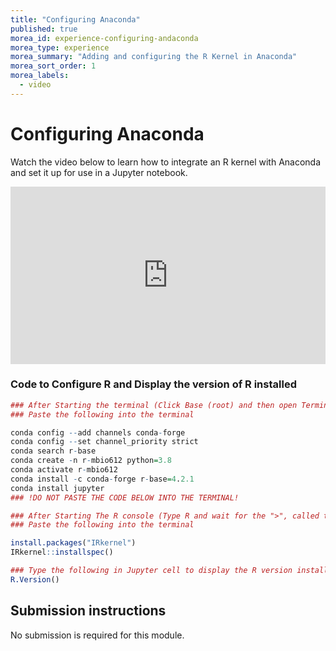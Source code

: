 ```yaml
---
title: "Configuring Anaconda"
published: true
morea_id: experience-configuring-andaconda
morea_type: experience
morea_summary: "Adding and configuring the R Kernel in Anaconda"
morea_sort_order: 1
morea_labels:
  - video
---
```


# Configuring Anaconda

Watch the video below to learn how to integrate an R kernel with Anaconda and set it up for use in a Jupyter notebook.

<div style="padding:56.31% 0 0 0;position:relative;"><iframe src="https://player.vimeo.com/video/741048061?h=bf3b987b55&amp;badge=0&amp;autopause=0&amp;player_id=0&amp;app_id=58479" frameborder="0" allow="autoplay; fullscreen; picture-in-picture" allowfullscreen style="position:absolute;top:0;left:0;width:100%;height:100%;" title="Week_1_configure_anaconda_with_R_"></iframe></div><script src="https://player.vimeo.com/api/player.js"></script>

### Code to Configure R and Display the version of R installed

```R 
### After Starting the terminal (Click Base (root) and then open Terminal)
### Paste the following into the terminal

conda config --add channels conda-forge    
conda config --set channel_priority strict    
conda search r-base  
conda create -n r-mbio612 python=3.8   
conda activate r-mbio612  
conda install -c conda-forge r-base=4.2.1
conda install jupyter
### !DO NOT PASTE THE CODE BELOW INTO THE TERMINAL!
```

```R
### After Starting The R console (Type R and wait for the ">", called the prompt)
### Paste the following into the terminal

install.packages("IRkernel")
IRkernel::installspec()
```

```R
### Type the following in Jupyter cell to display the R version installed
R.Version()
```

## Submission instructions

No submission is required for this module.



